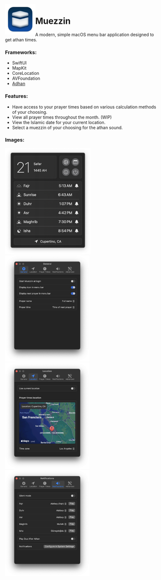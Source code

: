 <img align="left" height="100" src="icon.png">  

# Muezzin

A modern, simple macOS menu bar application designed to get athan times.

### Frameworks:
- SwiftUI
- MapKit
- CoreLocation
- AVFoundation
- [Adhan](https://github.com/batoulapps/adhan-swift)

### Features:
- Have access to your prayer times based on various calculation methods of your choosing.
- View all prayer times throughout the month. (WIP)
- View the Islamic date for your current location.
- Select a muezzin of your choosing for the athan sound.

### Images:
<p float="left">
  <img src="image1.png" height="350">
  <img src="image2.png" height="350">
  <img src="image3.png" height="350">
  <img src="image4.png" height="350">
</p>
